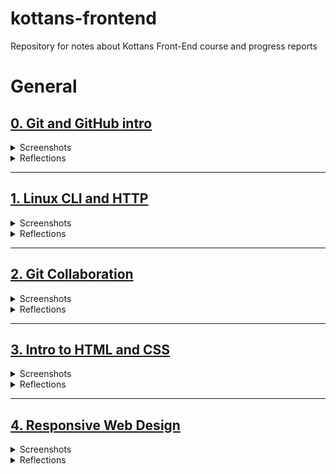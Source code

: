 # kottans-frontend
Repository for notes about Kottans Front-End course and progress reports

# General

## [0. Git and GitHub intro](https://github.com/kottans/frontend/blob/master/tasks/git-intro.md)

<details>
 <summary>Screenshots</summary>

 <img src="git_basics/udacity_course_viewed.jpg" width="80%">

 <img src="git_basics/learngit_main.png" width="80%">

 <img src="git_basics/learngit_remote.png" width="80%">
 
</details>

<details>
 <summary>Reflections</summary>
 
 ### What was new:
 The level of my Git knowledge was completely zero before this course.
 Frankly, as a beginner I used to avoide this topic, because I thought it's
 too early for me to learn it. But thanks to Kottans I've finally dived into it.
 And I think the [resources](https://www.udacity.com/course/version-control-with-git--ud123) that were provided
 are the best choise to start with.
 Especially the [learngitbranching](https://learngitbranching.js.org/) game!
 That's an awesome way to learn, thanks for offering it.
   
  ### What surprised me:
  Git basics have been not so hard as I first feared. But "Remote/1.8 Locked Master" level made me
  look hard into reference documentation to pass it in only 3 steps! 
  
  ### What I'm going to use in future:
  Hmm..is there something that i'm NOT going to use?))
  I think I'll use all of these commands. While trying to synchronize local repo with GitHub and making lots of mistakes
  I've already used even those commands that weren't covered in this course:)
</details>

---

## [1. Linux CLI and HTTP](https://github.com/kottans/frontend/blob/master/tasks/linux-cli-http.md)

<details>
 <summary>Screenshots</summary>

 <img src="task_linux_cli/quiz_1.png" width="80%">

 <img src="task_linux_cli/quiz_2.png" width="80%">

 <img src="task_linux_cli/quiz_3.png" width="80%">

 <img src="task_linux_cli/quiz_4.png" width="80%">


</details>

<details>
 <summary>Reflections</summary>
 
  ### What was new:
 In [Linux CLI](https://linuxsurvival.com/linux-tutorial-introduction/) part everything was new to me, except of few commands
 I've seen before in Git tutorials on YouTube.
 The same thing with [HTTP](https://code.tutsplus.com/tutorials/http-the-protocol-every-web-developer-must-know-part-1--net-31177) articles.
   
 ### What surprised me:
 Using CLI for managing print jobs surprised me. I'm too used to use GUI for that purpose)
 As for HTTP part, I was surprised that I need to have some networking basics knowledge to attain full understanding of these articles. 
 I thought  they were for complete beginners.
 What does "HTTP doesn't keep state" actually mean? What is TCP/IP port? So I've searched the answers to my questions,
 and now I know what is OSI model, how TCP/IP is used as transport and how the Internet really works (in general) :) And what is HTTP, of course.  
  
 ### What I'm going to use in future:
 I will use CLI commands for manipulating files and directories, no doubt. 
 And I'm going to take courses that are listed in "Optional" and "Extra materials" sections in future.

</details>

---

## [2. Git Collaboration](https://github.com/kottans/frontend/blob/master/tasks/git-collaboration.md)

<details>
 <summary>Screenshots</summary>

 <img src="task_git_collaboration/git_collaboration_viewed.png" width="80%">

 <img src="task_git_collaboration/learngit_rumping_up.png" width="80%">

 <img src="task_git_collaboration/learngit_advanced_remote.png" width="80%">


</details>

<details>
 <summary>Reflections</summary>
 
  ### What was new:
 When I first started [GitHub & Collaboration](https://classroom.udacity.com/courses/ud456) course,
 I thought that after those attempts to make my first committs and PR I was already
 familiar with all these materials. Ha, not so fast:)
 Issues, information for contributors, squashing commits with interactive "rebase" command - all of them were new to me.
 Every single level of the [learngitbranching](https://learngitbranching.js.org/) game brought a lot of new
 and useful information for me.
   
 ### What surprised me:
 Squashing commits. Really, the "rebase -i" command is a command of a dream.
  
 ### What I'm going to use in future:
 I will use all of these commands. How can I say no to superpowers?

</details>

---

## [3. Intro to HTML and CSS](https://github.com/kottans/frontend/blob/master/tasks/html-css-intro.md)

<details>
 <summary>Screenshots</summary>

 <img src="task_html_css_intro/udacity_HTML.jpg" width="80%">

 <img src="task_html_css_intro/codecademy_html_css.jpg" width="80%">

</details>

<details>
 <summary>Reflections</summary>
 
  ### What was new:
  I'd already had some brief knowledge about every topic in this task before I started.
  So it was a great opportunity to refresh and systematize all that pile of information in my head. 
  But CSS Grid lesson really gained my knowledge of this layout model.
   
  ### What surprised me:
  Grid Auto Flow, overlapping elements;
  
  ### What I'm going to use in future:
  This is a foundation of the front-end development, so I'm going to use all this knowledge in future.
 
</details>

---

## [4. Responsive Web Design](https://github.com/kottans/frontend/blob/master/tasks/html-css-responsive.md)

<details>
 <summary>Screenshots</summary>

 <img src="task_responsive_web_design/flexbox_froggy.jpg" width="80%">

 <img src="task_responsive_web_design/udacity_course_responsive.jpg" width="80%">

</details>

<details>
 <summary>Reflections</summary>
 
  ### What was new:
  Common responsive patterns was new to me.
   
  ### What surprised me:
  The fact that CSS pixel is not the same as device pixel.
  
  ### What I'm going to use in future:
  I will use most of the concepts I learnt in the udacity course.
 
</details>


